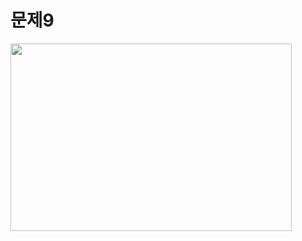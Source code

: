 # 문제9
<img src="C:\Users\jcoding\Documents\nowcoding\vanilajs\img\09-1.png" width="450px" height="300px"></img><br/>